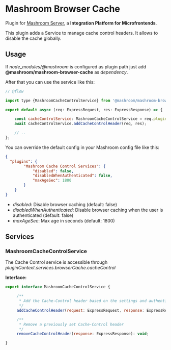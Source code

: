 
# Mashroom Browser Cache

Plugin for [Mashroom Server](https://www.mashroom-server.com), a **Integration Platform for Microfrontends**.

This plugin adds a Service to manage cache control headers. It allows to disable the cache globally.

## Usage

If *node_modules/@mashroom* is configured as plugin path just add **@mashroom/mashroom-browser-cache** as *dependency*.

After that you can use the service like this:

```js
// @flow

import type {MashroomCacheControlService} from '@mashroom/mashroom-browser-cache/type-definitions';

export default async (req: ExpressRequest, res: ExpressResponse) => {

    const cacheControlService: MashroomCacheControlService = req.pluginContext.services.browserCache.cacheControl;
    await cacheControlService.addCacheControlHeader(req, res);

    // ..
};
```

You can override the default config in your Mashroom config file like this:

```json
{
  "plugins": {
        "Mashroom Cache Control Services": {
            "disabled": false,
            "disabledWhenAuthenticated": false,
            "maxAgeSec": 1800
        }
    }
}
```
 * _disabled_: Disable browser caching (default: false)
 * _disabledWhenAuthenticated_: Disable browser caching when the user is authenticated (default: false)
 * _maxAgeSec_: Max age in seconds (default: 1800)

## Services

### MashroomCacheControlService

The Cache Control service is accessible through _pluginContext.services.browserCache.cacheControl_

**Interface:**

```js
export interface MashroomCacheControlService {

     /**
      * Add the Cache-Control header based on the settings and authentication status
      */
     addCacheControlHeader(request: ExpressRequest, response: ExpressResponse): Promise<void>;

     /**
      * Remove a previously set Cache-Control header
      */
     removeCacheControlHeader(response: ExpressResponse): void;

}

```

